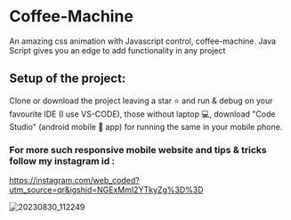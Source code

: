 # Coffee-Machine
An amazing css animation with Javascript control, coffee-machine. Java Script gives you an edge to add functionality in any project 

## Setup of the project: 
Clone or download the project leaving a star ⭐ and run & debug on your favourite IDE (I use VS-CODE), those without laptop 💻, download "Code Studio" (android mobile 📱 app) for running the same in your mobile phone.

### For more such responsive mobile website and tips & tricks follow my instagram id :
https://instagram.com/web_coded?utm_source=qr&igshid=NGExMmI2YTkyZg%3D%3D


![20230830_112249](https://github.com/Web-CODED/Coffee-Machine/assets/140079657/3031c616-190e-41b4-b187-beb9278f8c80)
